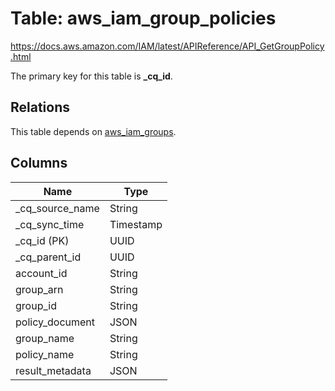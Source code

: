 # Table: aws_iam_group_policies

https://docs.aws.amazon.com/IAM/latest/APIReference/API_GetGroupPolicy.html

The primary key for this table is **_cq_id**.

## Relations

This table depends on [aws_iam_groups](aws_iam_groups.md).

## Columns

| Name          | Type          |
| ------------- | ------------- |
|_cq_source_name|String|
|_cq_sync_time|Timestamp|
|_cq_id (PK)|UUID|
|_cq_parent_id|UUID|
|account_id|String|
|group_arn|String|
|group_id|String|
|policy_document|JSON|
|group_name|String|
|policy_name|String|
|result_metadata|JSON|